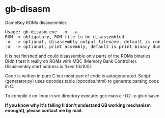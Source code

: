 gb-disasm
=========

GameBoy ROMs disassembler.

<pre>Usage: gb-disasm.exe <ROM> -o <OUT_FILE> -a
ROM -> obligatory, ROM file to be disassembled
-o  -> optional, disassembly output filename, default is console
-a  -> optional, print assembly, default is print binary dump</pre>

It is not finished and could disassemble only parts of the ROMs binaries.
Didn't test it really on ROMs with MBC (Memory Bank Controller). Disassembly 
start address is fixed (0x100). 

Code is written in pure C but most part of code is autogenerated. Script (generator.py) 
uses opcodes table (opcodes.html) to generate parsing code in C.

To compile it on linux in src directory execute: gcc main.c -O2 -o gb-disasm

<b>If you know why it's failing (I don't undestand GB working mechanism enought), 
please contact me by mail.</b>
